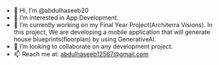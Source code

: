 - 👋 Hi, I’m @abdulhaseeb20
- 👀 I’m interested in App Development.
- 🌱 I’m currently working on my Final Year Project(Architerra Visions). In this project, We are developing a mobile application that will generate house blueprints(floorplan) by using GenerativeAI.
- 💞️ I’m looking to collaborate on any development project.
- 📫 Reach me at: abdulhaseeb12567@gmail.com

<!---
abdulhaseeb20/abdulhaseeb20 is a ✨ special ✨ repository because its `README.md` (this file) appears on your GitHub profile.
You can click the Preview link to take a look at your changes.
--->
